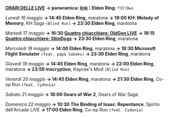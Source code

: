 <b><u>ORARI DELLE LIVE</u></b>
<b>→ panoramica: <a href="https://trello.com/b/iKwdSGf3/sabaku">link</a></b> | <b>Elden Ring:</b> <code>f3ll0ws</code>

<i>Lunedì 16 maggio</i>
<b>→ 14:45 Elden Ring</b>, maratona
<b>→ 19:00 KH: Melody of Memory</b>, KH Saga <code>(Blind Run)</code>
<b>→ 23:30 Elden Ring</b>, maratona

<i>Martedì 17 maggio</i>
<b>→ 16:30 <a href="https://www.twitch.tv/oldgenproject">Quattro chiacchiere: OldGen LIVE</a></b>
<b>→ 18:15 <a href="https://www.twitch.tv/slimdogsproduction">Quattro chiacchiere: SlimDogs</a></b>
<b>→ 23:30 Elden Ring</b>, maratona

<i>Mercoledì 18 maggio</i>
<b>→ 14:00 Elden Ring</b>, maratona
<b>→ 18:30 Microsoft Flight Simulator</b> <code>(feat. papà Sabaku)</code>
<b>→ 23:30 Elden Ring</b>, maratona

<i>Giovedì 19 maggio</i>
<b>→ 14:45 Elden Ring</b>, maratona
<b>→ 22:00 Elden Ring</b>, maratona
<b>→ 23:59 Inscryption</b>, Kaycee's Mod <code>(Blind Run)</code>

<i>Venerdì 20 maggio</i>
<b>→ 14:45 Elden Ring</b>, maratona
<b>→ 21:30 Elden Ring</b>, Co-op Run <code>(feat. Cydonia)</code>

<i>Sabato 21 maggio</i>
<b>→ 18:00 Gears of War 2</b>, Gears of War Saga

<i>Domenica 22 maggio</i>
<b>→ 10:30 The Binding of Isaac: Repentance</b>, Spirito dell'Arcade LIVE
<b>→ 17:00 Elden Ring</b>, Co-op Run <code>(feat. Cydonia)</code>

